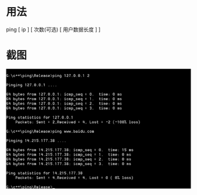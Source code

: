 # 用法

ping \[ ip \] \[ 次数(可选)  \[ 用户数据长度 \] \] 

# 截图
 ![image](https://github.com/xuetaolu/ping/blob/master/screen_shot.png)
